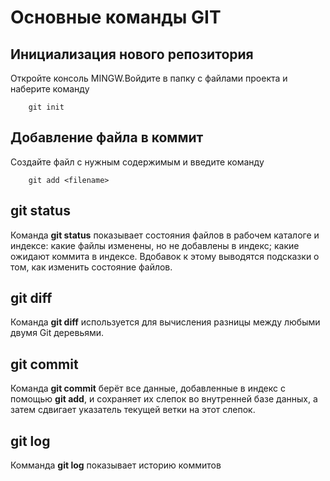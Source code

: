 # Основные команды GIT

## Инициализация нового репозитория

Откройте консоль MINGW.Войдите в папку с файлами проекта и наберите команду
```
    git init 
```

## Добавление файла в коммит

Создайте файл с нужным содержимым и введите команду
```
    git add <filename>
```

## git status

Команда **git status** показывает состояния файлов в рабочем каталоге и индексе: какие файлы изменены, но не добавлены в индекс; какие ожидают коммита в индексе. Вдобавок к этому выводятся подсказки о том, как изменить состояние файлов.

## git diff

Команда **git diff** используется для вычисления разницы между любыми двумя Git деревьями.

## git commit

Команда **git commit** берёт все данные, добавленные в индекс с помощью **git add**, и сохраняет их слепок во внутренней базе данных, а затем сдвигает указатель текущей ветки на этот слепок.

## git log

Комманда **git log** показывает историю коммитов